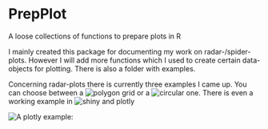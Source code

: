 # PrepPlot
A loose collections of functions to prepare plots in R

I mainly created this package for documenting my work on radar-/spider-plots. However I will add more functions which I used to create certain data-objects for plotting. There is also a folder with examples. 

Concerning radar-plots there is currently three examples I came up. You can choose between a ![polygon grid](https://github.com/region-spotteR/MyDocuments/tree/master/screenshots/spider_chart.png?raw=true "Optional title") or a ![circular one](https://github.com/region-spotteR/MyDocuments/tree/master/screenshots/circular_radar.png "Optional title"). There is even a working example in ![shiny and plotly](https://github.com/region-spotteR/MyDocuments/tree/master/screenshots/Shiny1.png "Optional title")


![A plotly example:](https://user-images.githubusercontent.com/32107403/31127609-c0f3f132-a84f-11e7-82c2-6e39b6438670.png)
